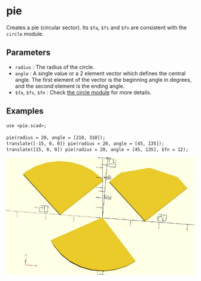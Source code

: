 # pie

Creates a pie (circular sector). Its `$fa`, `$fs` and `$fn` are consistent with the `circle` module.

## Parameters

- `radius` : The radius of the circle.
- `angle` : A single value or a 2 element vector which defines the central angle. The first element of the vector is the beginning angle in degrees, and the second element is the ending angle.
- `$fa`, `$fs`, `$fn` : Check [the circle module](https://en.wikibooks.org/wiki/OpenSCAD_User_Manual/Using_the_2D_Subsystem#circle) for more details.

## Examples

    use <pie.scad>;

    pie(radius = 20, angle = [210, 310]);   
    translate([-15, 0, 0]) pie(radius = 20, angle = [45, 135]);  
    translate([15, 0, 0]) pie(radius = 20, angle = [45, 135], $fn = 12);  

![pie](images/lib3x-pie-1.JPG)

